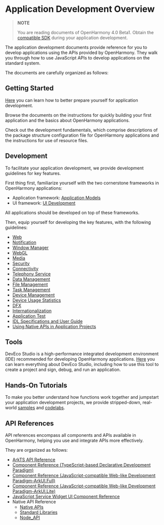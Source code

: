 # Application Development Overview

> **NOTE**
>
> You are reading documents of OpenHarmony 4.0 Beta1. Obtain the [compatible SDK](../release-notes/OpenHarmony-v4.0-beta1.md#version-mapping) during your application development.

The application development documents provide reference for you to develop applications using the APIs provided by OpenHarmony. They walk you through how to use JavaScript APIs to develop applications on the standard system.

The documents are carefully organized as follows:

## Getting Started

[Here](quick-start/start-overview.md) you can learn how to better prepare yourself for application development.

Browse the documents on the instructions for quickly building your first application and the basics about OpenHarmony applications.

Check out the development fundamentals, which comprise descriptions of the package structure configuration file for OpenHarmony applications and the instructions for use of resource files.

## Development

To facilitate your application development, we provide development guidelines for key features.

First thing first, familiarize yourself with the two cornerstone frameworks in OpenHarmony applications:

- Application framework: [Application Models](application-models/application-model-composition.md)
- UI framework: [UI Development](ui/arkui-overview.md)

All applications should be developed on top of these frameworks.

Then, equip yourself for developing the key features, with the following guidelines:

- [Web](web/web-component-overview.md)
- [Notification](notification/notification-overview.md)
- [Window Manager](windowmanager/window-overview.md)
- [WebGL](webgl/webgl-overview.md)
- [Media](media/media-application-overview.md)
- [Security](security/userauth-overview.md)
- [Connectivity](connectivity/ipc-rpc-overview.md)
- [Telephony Service](telephony/telephony-overview.md)
- [Data Management](database/data-mgmt-overview.md)
- [File Management](file-management/file-management-overview.md)
- [Task Management](task-management/background-task-overview.md)
- [Device Management](device/usb-overview.md)
- [Device Usage Statistics](device-usage-statistics/device-usage-statistics-overview.md)
- [DFX](dfx/hiappevent-guidelines.md)
- [Internationalization](internationalization/international-overview.md)
- [Application Test](application-test/arkxtest-guidelines.md)
- [IDL Specifications and User Guide](IDL/idl-guidelines.md)
- [Using Native APIs in Application Projects](napi/napi-guidelines.md)

## Tools

DevEco Studio is a high-performance integrated development environment (IDE) recommended for developing OpenHarmony applications.
[Here](https://developer.harmonyos.com/en/docs/documentation/doc-guides/ohos-deveco-studio-overview-0000001263280421) you can learn everything about DevEco Studio, including how to use this tool to create a project and sign, debug, and run an application.

## Hands-On Tutorials

To make you better understand how functions work together and jumpstart your application development projects, we provide stripped-down, real-world [samples](https://gitee.com/openharmony/applications_app_samples/blob/master/README.md) and [codelabs](https://gitee.com/openharmony/codelabs).

## API References

API references encompass all components and APIs available in OpenHarmony, helping you use and integrate APIs more effectively.

They are organized as follows:

- [ArkTS API Reference](reference/apis/development-intro.md)
- [Component Reference (TypeScript-based Declarative Development Paradigm)](reference/arkui-ts/ts-components-summary.md)
- [Component Reference (JavaScript-compatible Web-like Development Paradigm-ArkUI.Full)](reference/arkui-js/js-components-common-attributes.md)
- [Component Reference (JavaScript-compatible Web-like Development Paradigm-ArkUI.Lite)](reference/arkui-js-lite/js-framework-file.md)
- [JavaScript Service Widget UI Component Reference](reference/js-service-widget-ui/js-service-widget-file.md)
- Native API Reference
  - [Native APIs](reference/native-apis/_o_h___native_x_component.md)
  - [Standard Libraries](reference/native-lib/third_party_libc/musl.md)
  - [Node_API](reference/native-lib/third_party_napi/napi.md)
